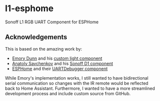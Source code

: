 # l1-esphome
Sonoff L1 RGB UART Component for ESPHome

## Acknowledgements
This is based on the amazing work by:
- [Emory Dunn](https://emorydunn.com/blog/2020/08/10/sonoff-l1-&-home-assistant/) and his [custom light component](https://gist.github.com/emorydunn/db410db8bf68c8a335f3362d69624aaa)
- [Anatoly Savchenkov](https://github.com/anatoly-savchenkov) and his [Sonoff D1 component](https://esphome.io/components/light/sonoff_d1)
- [ESPHome](https://esphome.io/) and their [UARTDebugger component](https://esphome.io/components/uart#debugging)

While Emory's implementation works, I still wanted to have bidirectional serial communication so changes with the IR remote would
be reflected back to Home Assistant. Furthermore, I wanted to have a more streamlined development process and include custom
source from GitHub.
